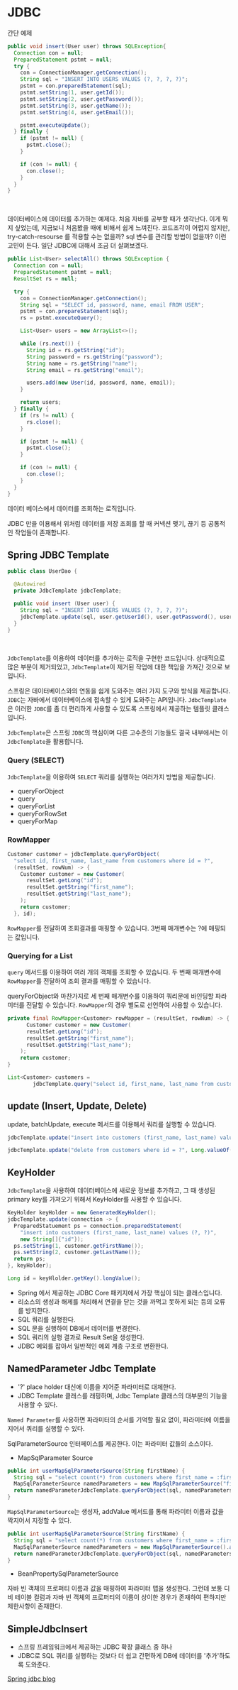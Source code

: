 # JDBC

간단 예제

```java
public void insert(User user) throws SQLException{
  Connection con = null;
  PreparedStatement pstmt = null;
  try {
    con = ConnectionManager.getConnection();
    String sql = "INSERT INTO USERS VALUES (?, ?, ?, ?)";
    pstmt = con.preparedStatement(sql);
    pstmt.setString(1, user.getId());
    pstmt.setString(2, user.getPassword());
    pstmt.setString(3, user.getName());
    pstmt.setString(4, user.getEmail());

    pstmt.executeUpdate();
  } finally {
    if (pstmt != null) {
      pstmt.close();
    }

    if (con != null) {
      con.close();
    }
  }
}
```

<br/>

데이터베이스에 데이터를 추가하는 예제다. 처음 자바를 공부할 때가 생각난다. 이게 뭐지 싶었는데, 지금보니 처음봤을 때에 비해서 쉽게 느껴진다. 코드조각이 어렵지 않지만, try-catch-resourse 를 적용할 수는 없을까? sql 변수를 관리할 방법이 없을까? 이런 고민이 든다. 일단 JDBC에 대해서 조금 더 살펴보겠다.

```java
public List<User> selectAll() throws SQLException {
  Connection con = null;
  PreparedStatement patmt = null;
  ResultSet rs = null;

  try {
    con = ConnectionManager.getConnection();
    String sql = "SELECT id, password, name, email FROM USER";
    pstmt = con.prepareStatement(sql);
    rs = pstmt.executeQuery();

    List<User> users = new ArrayList<>();

    while (rs.next()) {
      String id = rs.getString("id");
      String password = rs.getString("password");
      String name = rs.getString("name");
      String email = rs.getString("email");

      users.add(new User(id, password, name, email));
    }

    return users;
  } finally {
    if (rs != null) {
      rs.close();
    }

    if (pstmt != null) {
      pstmt.close();
    }

    if (con != null) {
      con.close();
    }
  }
}
```

데이터 베이스에서 데이터를 조회하는 로직입니다.

JDBC 만을 이용해서 위처럼 데이터를 저장 조회를 할 때 커넥션 맺기, 끊기 등 공통적인 작업들이 존재합니다.

## Spring JDBC Template

```java
public class UserDao {

  @Autowired
  private JdbcTemplate jdbcTemplate;

  public void insert (User user) {
    String sql = "INSERT INTO USERS VALUES (?, ?, ?, ?)";
    jdbcTemplate.update(sql, user.getUserId(), user.getPassword(), user.getName(), user.getEmail());
  }
}
```

<br/>

`JdbcTemplate`를 이용하여 데이터를 추가하는 로직을 구현한 코드입니다. 상대적으로 많은 부분이 제거되었고, `JdbcTemplate`이 제거된 작업에 대한 책임을 가져간 것으로 보입니다.

스프링은 데이터베이스와의 연동을 쉽게 도와주는 여러 가지 도구와 방식을 제공합니다. `JDBC`는 자바에서 데이터베이스에 접속할 수 있게 도와주는 API입니다. `JdbcTemplate`은 이러한 `JDBC`를 좀 더 편리하게 사용할 수 있도록 스프링에서 제공하는 템플릿 클래스입니다.

`JdbcTemplate`은 스프링 `JDBC`의 핵심이며 다른 고수준의 기능들도 결국 내부에서는 이 `JdbcTemplate`을 활용합니다.

### Query (SELECT)

`JdbcTemplate`을 이용하여 `SELECT` 쿼리를 실행하는 여러가지 방법을 제공합니다.

- queryForObject
- query
- queryForList
- queryForRowSet
- queryForMap

### RowMapper

```java
Customer customer = jdbcTemplate.queryForObject(
  "select id, first_name, last_name from customers where id = ?",
  (resultSet, rowNum) -> {
    Customer customer = new Customer(
      resultSet.getLong("id");
      resultSet.getString("first_name");
      resultSet.getString("last_name");
    );
    return customer;
  }, id);
```

`RowMapper`를 전달하여 조회결과를 매핑할 수 있습니다. 3번째 매개변수는 ?에 매핑되는 값입니다.

### Querying for a List

`query` 메서드를 이용하여 여러 개의 객체를 조회할 수 있습니다. 두 번째 매개변수에 `RowMapper`를 전달하여 조회 결과를 매핑할 수 있습니다.

queryForObject와 마찬가지로 세 번째 매개변수를 이용하여 쿼리문에 바인딩할 파라미터를 전달할 수 있습니다. `RowMapper`의 경우 별도로 선언하여 사용할 수 있습니다.

```java
private final RowMapper<Customer> rowMapper = (resultSet, rowNum) -> {
      Customer customer = new Customer(
      resultSet.getLong("id");
      resultSet.getString("first_name");
      resultSet.getString("last_name");
    );
    return customer;
}

List<Customer> customers =
        jdbcTemplate.query("select id, first_name, last_name from customers where first_name = ?", rowMapper, firstName);
```

## update (Insert, Update, Delete)

update, batchUpdate, execute 메서드를 이용해서 쿼리를 실행할 수 있습니다.

```java
jdbcTemplate.update("insert into customers (first_name, last_name) values (?, ?)", customer.getFirstName(), customer.getLastName());

jdbcTemplate.update("delete from customers where id = ?", Long.valueOf(id));
```

## KeyHolder

`JdbcTemplate`을 사용하여 데이터베이스에 새로운 정보를 추가하고, 그 때 생성된 primary key를 가져오기 위해서 KeyHolder를 사용할 수 있습니다.

```java
KeyHolder keyHolder = new GeneratedKeyHolder();
jdbcTemplate.update(connection -> {
  PreparedStatuement ps = connection.preparedStatement(
    "insert into customers (first_name, last_name) values (?, ?)",
    new String[]{"id"});
  ps.setString(1, customer.getFirstName());
  ps.setString(2, customer.getLastName());
  return ps;
}, keyHolder);

Long id = keyHlolder.getKey().longValue();
```

- Spring 에서 제공하는 JDBC Core 패키지에서 가장 핵심이 되는 클래스입니다.
- 리소스의 생성과 해제를 처리해서 연결을 닫는 것을 까먹고 못하게 되는 등의 오류를 방지한다.
- SQL 쿼리를 실행한다.
- SQL 문을 실행하여 DB에서 데이터를 변경한다.
- SQL 쿼리의 실행 결과로 Result Set을 생성한다.
- JDBC 예외를 잡아서 일반적인 예외 계층 구조로 변환한다.

## NamedParameter Jdbc Template

- '?' place holder 대신에 이름을 지어준 파라미터로 대체한다.
- JDBC Template 클래스를 래핑하며, Jdbc Template 클래스의 대부분의 기능을 사용할 수 있다.

`Named Parameter`를 사용하면 파라미터의 순서를 기억할 필요 없이, 파라미터에 이름을 지어서 쿼리를 실행할 수 있다.

SqlParameterSource 인터페이스를 제공한다. 이는 파라미터 값들의 소스이다.

- MapSqlParameter Source

```java
public int userMapSqlParameterSource(String firstName) {
  String sql = "select count(*) from customers where first_name = :first_name";
  MapSqlParameterSource namedParameters = new MapSqlParameterSource("first_name", firstName);
  return namedParameterJdbcTemplate.queryForObject(sql, namedParameters, Integer.class);
}
```

`MapSqlParameterSource`는 생성자, addValue 메서드를 통해 파라미터 이름과 값을 짝지어서 지정할 수 있다.

```java
public int userMapSqlParameterSource(String firstName) {
  String sql = "select count(*) from customers where first_name = :first_name";
  MapSqlParameterSource namedParameters = new MapSqlParameterSource().addValue("first_name", firstName);
  return namedParameterJdbcTemplate.queryForObject(sql, namedParameters, Integer.class);
}
```

- BeanPropertySqlParameterSource

자바 빈 객체의 프로퍼티 이름과 값을 매핑하여 파라미터 맵을 생성한다. 그런데 보통 디비 테이블 컬럼과 자바 빈 객체의 프로퍼티의 이름이 상이한 경우가 존재하여 편하지만 제한사항이 존재한다.

## SimpleJdbcInsert

- 스프링 프레임워크에서 제공하는 JDBC 확장 클래스 중 하나
- JDBC로 SQL 쿼리를 실행하는 것보다 더 쉽고 간편하게 DB에 데이터를 '추가'하도록 도와준다.

[Spring jdbc blog](https://engineerinsight.tistory.com/58)
